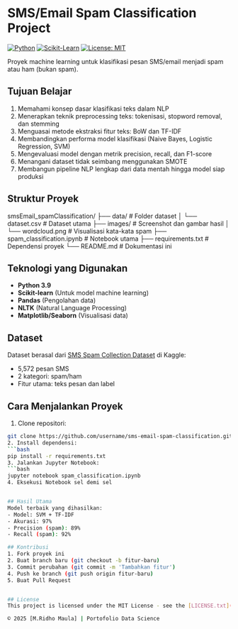 # SMS/Email Spam Classification Project

[![Python](https://img.shields.io/badge/Python-3.9%2B-blue)](https://python.org)
[![Scikit-Learn](https://img.shields.io/badge/Scikit--Learn-1.2.2-orange)](https://scikit-learn.org)
[![License: MIT](https://img.shields.io/badge/License-MIT-yellow.svg)](https://opensource.org/licenses/MIT)

Proyek machine learning untuk klasifikasi pesan SMS/email menjadi spam atau ham (bukan spam).

## Tujuan Belajar
1. Memahami konsep dasar klasifikasi teks dalam NLP
2. Menerapkan teknik preprocessing teks: tokenisasi, stopword removal, dan stemming
3. Menguasai metode ekstraksi fitur teks: BoW dan TF-IDF
4. Membandingkan performa model klasifikasi (Naive Bayes, Logistic Regression, SVM)
5. Mengevaluasi model dengan metrik precision, recall, dan F1-score
6. Menangani dataset tidak seimbang menggunakan SMOTE
7. Membangun pipeline NLP lengkap dari data mentah hingga model siap produksi

## Struktur Proyek
smsEmail_spamClassification/
├── data/ # Folder dataset
│ └── dataset.csv # Dataset utama
├── images/ # Screenshot dan gambar hasil
│ └── wordcloud.png # Visualisasi kata-kata spam
├── spam_classification.ipynb # Notebook utama
├── requirements.txt # Dependensi proyek
└── README.md # Dokumentasi ini


## Teknologi yang Digunakan
- **Python 3.9**
- **Scikit-learn** (Untuk model machine learning)
- **Pandas** (Pengolahan data)
- **NLTK** (Natural Language Processing)
- **Matplotlib/Seaborn** (Visualisasi data)

## Dataset
Dataset berasal dari [SMS Spam Collection Dataset](https://www.kaggle.com/datasets/uciml/sms-spam-collection-dataset) di Kaggle:
- 5,572 pesan SMS
- 2 kategori: spam/ham
- Fitur utama: teks pesan dan label

## Cara Menjalankan Proyek
1. Clone repositori:
```bash
git clone https://github.com/username/sms-email-spam-classification.git
2. Install dependensi:
```bash
pip install -r requirements.txt
3. Jalankan Jupyter Notebook:
```bash
jupyter notebook spam_classification.ipynb
4. Eksekusi Notebook sel demi sel


## Hasil Utama
Model terbaik yang dihasilkan:
- Model: SVM + TF-IDF
- Akurasi: 97%
- Precision (spam): 89%
- Recall (spam): 92%

## Kontribusi
1. Fork proyek ini
2. Buat branch baru (git checkout -b fitur-baru)
3. Commit perubahan (git commit -m 'Tambahkan fitur')
4. Push ke branch (git push origin fitur-baru)
5. Buat Pull Request


## License
This project is licensed under the MIT License - see the [LICENSE.txt](LICENSE.txt) file for details

© 2025 [M.Ridho Maula] | Portofolio Data Science

